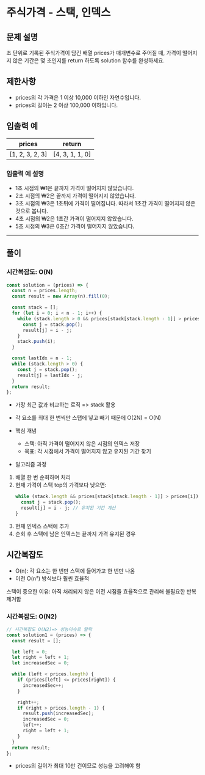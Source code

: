 # 주식가격 - 스택, 인덱스

## 문제 설명

초 단위로 기록된 주식가격이 담긴 배열 prices가 매개변수로 주어질 때, 가격이 떨어지지 않은 기간은 몇 초인지를 return 하도록 solution 함수를 완성하세요.

## 제한사항

- prices의 각 가격은 1 이상 10,000 이하인 자연수입니다.
- prices의 길이는 2 이상 100,000 이하입니다.

## 입출력 예

| prices          | return          |
| --------------- | --------------- |
| [1, 2, 3, 2, 3] | [4, 3, 1, 1, 0] |

### 입출력 예 설명

- 1초 시점의 ₩1은 끝까지 가격이 떨어지지 않았습니다.
- 2초 시점의 ₩2은 끝까지 가격이 떨어지지 않았습니다.
- 3초 시점의 ₩3은 1초뒤에 가격이 떨어집니다. 따라서 1초간 가격이 떨어지지 않은 것으로 봅니다.
- 4초 시점의 ₩2은 1초간 가격이 떨어지지 않았습니다.
- 5초 시점의 ₩3은 0초간 가격이 떨어지지 않았습니다.

---

## 풀이

### 시간복잡도: O(N)

```js
const solution = (prices) => {
  const n = prices.length;
  const result = new Array(n).fill(0);

  const stack = [];
  for (let i = 0; i < n - 1; i++) {
    while (stack.length > 0 && prices[stack[stack.length - 1]] > prices[i]) {
      const j = stack.pop();
      result[j] = i - j;
    }
    stack.push(i);
  }

  const lastIdx = n - 1;
  while (stack.length > 0) {
    const j = stack.pop();
    result[j] = lastIdx - j;
  }
  return result;
};
```
- 가장 최근 값과 비교하는 로직 => stack 활용
- 각 요소를 최대 한 번씩만 스탭에 넣고 빼기 때문에 O(2N) = O(N)

-  핵심 개념
   - 스택: 아직 가격이 떨어지지 않은 시점의 인덱스 저장
   - 목표: 각 시점에서 가격이 떨어지지 않고 유지된 기간 찾기

- 알고리즘 과정
1. 배열 한 번 순회하며 처리
2. 현재 가격이 스택 top의 가격보다 낮으면:
   ```javascript
   while (stack.length && prices[stack[stack.length - 1]] > prices[i]) {
     const j = stack.pop();
     result[j] = i - j; // 유지된 기간 계산
   }
   ```
3. 현재 인덱스 스택에 추가
4. 순회 후 스택에 남은 인덱스는 끝까지 가격 유지된 경우

## 시간복잡도
- O(n): 각 요소는 한 번만 스택에 들어가고 한 번만 나옴
- 이전 O(n²) 방식보다 훨씬 효율적

스택이 중요한 이유: 아직 처리되지 않은 이전 시점들 효율적으로 관리해 불필요한 반복 제거함

### 시간복잡도: O(N2)

```js
// 시간복잡도 O(N2)=> 성능이슈로 탈락
const solution1 = (prices) => {
  const result = [];

  let left = 0;
  let right = left + 1;
  let increasedSec = 0;

  while (left < prices.length) {
    if (prices[left] <= prices[right]) {
      increasedSec++;
    }

    right++;
    if (right > prices.length - 1) {
      result.push(increasedSec);
      increasedSec = 0;
      left++;
      right = left + 1;
    }
  }
  return result;
};
```

- prices의 길이가 최대 10만 건이므로 성능을 고려해야 함
